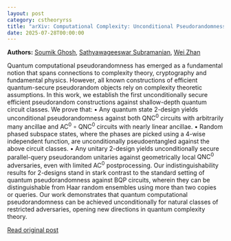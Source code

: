 ```yaml
---
layout: post
category: cstheoryrss
title: "arXiv: Computational Complexity: Unconditional Pseudorandomness against Shallow Quantum Circuits"
date: 2025-07-28T00:00:00
---
```


**Authors:** [Soumik Ghosh](https://dblp.uni-trier.de/search?q=Soumik+Ghosh), [Sathyawageeswar Subramanian](https://dblp.uni-trier.de/search?q=Sathyawageeswar+Subramanian), [Wei Zhan](https://dblp.uni-trier.de/search?q=Wei+Zhan)

Quantum computational pseudorandomness has emerged as a fundamental notion
that spans connections to complexity theory, cryptography and fundamental
physics. However, all known constructions of efficient quantum-secure
pseudorandom objects rely on complexity theoretic assumptions.
In this work, we establish the first unconditionally secure efficient
pseudorandom constructions against shallow-depth quantum circuit classes. We
prove that:
$\bullet$ Any quantum state 2-design yields unconditional pseudorandomness
against both $\mathsf{QNC}^0$ circuits with arbitrarily many ancillae and
$\mathsf{AC}^0\circ\mathsf{QNC}^0$ circuits with nearly linear ancillae.
$\bullet$ Random phased subspace states, where the phases are picked using a
4-wise independent function, are unconditionally pseudoentangled against the
above circuit classes.
$\bullet$ Any unitary 2-design yields unconditionally secure parallel-query
pseudorandom unitaries against geometrically local $\mathsf{QNC}^0$
adversaries, even with limited $\mathsf{AC}^0$ postprocessing.
Our indistinguishability results for 2-designs stand in stark contrast to the
standard setting of quantum pseudorandomness against $\mathsf{BQP}$ circuits,
wherein they can be distinguishable from Haar random ensembles using more than
two copies or queries. Our work demonstrates that quantum computational
pseudorandomness can be achieved unconditionally for natural classes of
restricted adversaries, opening new directions in quantum complexity theory.

[Read original post](http://arxiv.org/abs/2507.18796v1)
